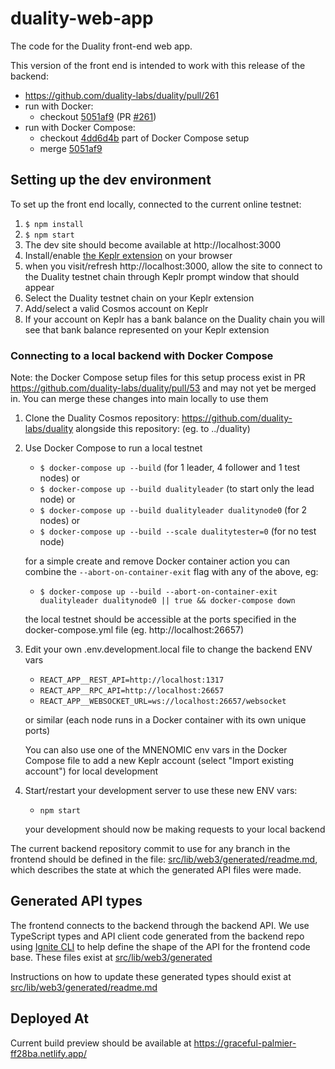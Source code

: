 # duality-web-app

The code for the Duality front-end web app.

This version of the front end is intended to work with this release of the backend:

- https://github.com/duality-labs/duality/pull/261
- run with Docker:
  - checkout [5051af9](https://github.com/duality-labs/duality/commit/5051af98fb0db8eefcd3a2d546e5a5a44ae9ee65) (PR [#261](https://github.com/duality-labs/duality/pull/261))
- run with Docker Compose:
  - checkout [4dd6d4b](https://github.com/duality-labs/duality/commit/4dd6d4b4e289cd7cc99fd8f459a7c938bff154e3) part of Docker Compose setup
  - merge [5051af9](https://github.com/duality-labs/duality/commit/5051af98fb0db8eefcd3a2d546e5a5a44ae9ee65)

## Setting up the dev environment

To set up the front end locally, connected to the current online testnet:

1. `$ npm install`
2. `$ npm start`
3. The dev site should become available at http://localhost:3000
4. Install/enable [the Keplr extension](https://github.com/chainapsis/keplr-wallet)
   on your browser
5. when you visit/refresh http://localhost:3000, allow the site to connect to
   the Duality testnet chain through Keplr prompt window that should appear
6. Select the Duality testnet chain on your Keplr extension
7. Add/select a valid Cosmos account on Keplr
8. If your account on Keplr has a bank balance on the Duality chain
   you will see that bank balance represented on your Keplr extension

### Connecting to a local backend with Docker Compose

Note: the Docker Compose setup files for this setup process exist in PR
https://github.com/duality-labs/duality/pull/53 and may not yet be merged in.
You can merge these changes into main locally to use them

1. Clone the Duality Cosmos repository: https://github.com/duality-labs/duality
   alongside this repository: (eg. to ../duality)
2. Use Docker Compose to run a local testnet

   - `$ docker-compose up --build` (for 1 leader, 4 follower and 1 test nodes) or
   - `$ docker-compose up --build dualityleader` (to start only the lead node) or
   - `$ docker-compose up --build dualityleader dualitynode0` (for 2 nodes) or
   - `$ docker-compose up --build --scale dualitytester=0` (for no test node)

   for a simple create and remove Docker container action you can combine the
   `--abort-on-container-exit` flag with any of the above, eg:

   - `$ docker-compose up --build --abort-on-container-exit dualityleader dualitynode0 || true && docker-compose down`

   the local testnet should be accessible at the ports specified in the
   docker-compose.yml file (eg. http://localhost:26657)

3. Edit your own .env.development.local file to change the backend ENV vars

   - `REACT_APP__REST_API=http://localhost:1317`
   - `REACT_APP__RPC_API=http://localhost:26657`
   - `REACT_APP__WEBSOCKET_URL=ws://localhost:26657/websocket`

   or similar (each node runs in a Docker container with its own unique ports)

   You can also use one of the MNENOMIC env vars in the Docker Compose file
   to add a new Keplr account (select "Import existing account") for local
   development

4. Start/restart your development server to use these new ENV vars:

   - `npm start`

   your development should now be making requests to your local backend

The current backend repository commit to use for any branch in the frontend
should be defined in the file:
[src/lib/web3/generated/readme.md](https://github.com/duality-labs/duality-web-app/tree/main/src/lib/web3/generated/readme.md),
which describes the state at which the generated API files were made.

## Generated API types

The frontend connects to the backend through the backend API.
We use TypeScript types and API client code generated from the backend repo
using [Ignite CLI](https://docs.ignite.com/cli#ignite-generate) to help define
the shape of the API for the frontend code base. These files exist at
[src/lib/web3/generated](https://github.com/duality-labs/duality-web-app/tree/main/src/lib/web3/generated/)

Instructions on how to update these generated types should exist at
[src/lib/web3/generated/readme.md](https://github.com/duality-labs/duality-web-app/tree/main/src/lib/web3/generated/readme.md)

## Deployed At

Current build preview should be available at https://graceful-palmier-ff28ba.netlify.app/
